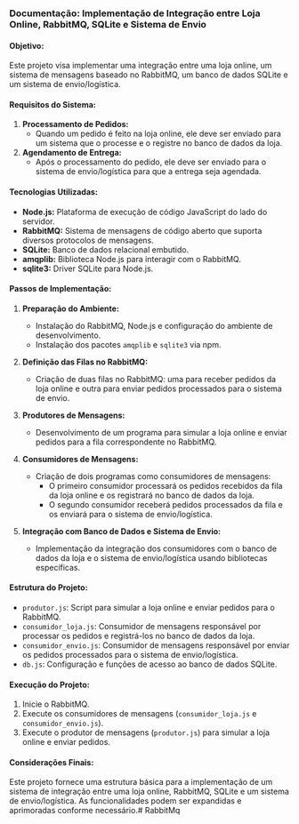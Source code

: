 ### Documentação: Implementação de Integração entre Loja Online, RabbitMQ, SQLite e Sistema de Envio

#### Objetivo:
Este projeto visa implementar uma integração entre uma loja online, um sistema de mensagens baseado no RabbitMQ, um banco de dados SQLite e um sistema de envio/logística.

#### Requisitos do Sistema:
1. **Processamento de Pedidos:**
   - Quando um pedido é feito na loja online, ele deve ser enviado para um sistema que o processe e o registre no banco de dados da loja.
2. **Agendamento de Entrega:**
   - Após o processamento do pedido, ele deve ser enviado para o sistema de envio/logística para que a entrega seja agendada.

#### Tecnologias Utilizadas:
- **Node.js:** Plataforma de execução de código JavaScript do lado do servidor.
- **RabbitMQ:** Sistema de mensagens de código aberto que suporta diversos protocolos de mensagens.
- **SQLite:** Banco de dados relacional embutido.
- **amqplib:** Biblioteca Node.js para interagir com o RabbitMQ.
- **sqlite3:** Driver SQLite para Node.js.

#### Passos de Implementação:

1. **Preparação do Ambiente:**
   - Instalação do RabbitMQ, Node.js e configuração do ambiente de desenvolvimento.
   - Instalação dos pacotes `amqplib` e `sqlite3` via npm.

2. **Definição das Filas no RabbitMQ:**
   - Criação de duas filas no RabbitMQ: uma para receber pedidos da loja online e outra para enviar pedidos processados para o sistema de envio.

3. **Produtores de Mensagens:**
   - Desenvolvimento de um programa para simular a loja online e enviar pedidos para a fila correspondente no RabbitMQ.

4. **Consumidores de Mensagens:**
   - Criação de dois programas como consumidores de mensagens:
     - O primeiro consumidor processará os pedidos recebidos da fila da loja online e os registrará no banco de dados da loja.
     - O segundo consumidor receberá pedidos processados da fila e os enviará para o sistema de envio/logística.

5. **Integração com Banco de Dados e Sistema de Envio:**
   - Implementação da integração dos consumidores com o banco de dados da loja e o sistema de envio/logística usando bibliotecas específicas.

#### Estrutura do Projeto:
- `produtor.js`: Script para simular a loja online e enviar pedidos para o RabbitMQ.
- `consumidor_loja.js`: Consumidor de mensagens responsável por processar os pedidos e registrá-los no banco de dados da loja.
- `consumidor_envio.js`: Consumidor de mensagens responsável por enviar os pedidos processados para o sistema de envio/logística.
- `db.js`: Configuração e funções de acesso ao banco de dados SQLite.

#### Execução do Projeto:
1. Inicie o RabbitMQ.
2. Execute os consumidores de mensagens (`consumidor_loja.js` e `consumidor_envio.js`).
3. Execute o produtor de mensagens (`produtor.js`) para simular a loja online e enviar pedidos.

#### Considerações Finais:
Este projeto fornece uma estrutura básica para a implementação de um sistema de integração entre uma loja online, RabbitMQ, SQLite e um sistema de envio/logística. As funcionalidades podem ser expandidas e aprimoradas conforme necessário.#   R a b b i t M q  
 